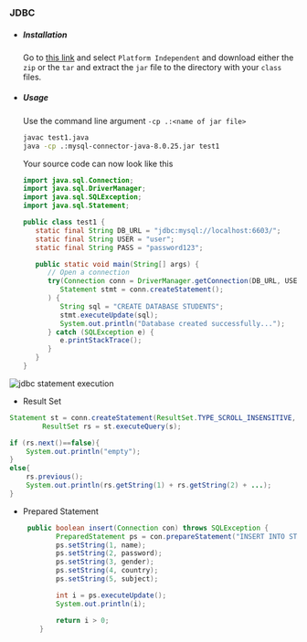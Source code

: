### JDBC



- ##### Installation

  Go to [this link](https://dev.mysql.com/downloads/connector/j/) and select `Platform Independent` and download either the `zip` or the `tar` and extract the `jar` file to the directory with your `class` files.

- ##### Usage

  Use the command line argument `-cp .:<name of jar file>` 

  ```bash
  javac test1.java
  java -cp .:mysql-connector-java-8.0.25.jar test1
  ```

  

  Your source code can now look like this 

  ```java
  import java.sql.Connection;
  import java.sql.DriverManager;
  import java.sql.SQLException;
  import java.sql.Statement;
  
  public class test1 {
     static final String DB_URL = "jdbc:mysql://localhost:6603/";
     static final String USER = "user";
     static final String PASS = "password123";
  
     public static void main(String[] args) {
        // Open a connection
        try(Connection conn = DriverManager.getConnection(DB_URL, USER, PASS);
           Statement stmt = conn.createStatement();
        ) {		      
           String sql = "CREATE DATABASE STUDENTS";
           stmt.executeUpdate(sql);
           System.out.println("Database created successfully...");   	  
        } catch (SQLException e) {
           e.printStackTrace();
        } 
     }
  }
  ```

  

![jdbc statement execution](https://i.stack.imgur.com/V6fjm.png)



- Result Set

```java
Statement st = conn.createStatement(ResultSet.TYPE_SCROLL_INSENSITIVE, ResultSet.CONCUR_UPDATABLE);
        ResultSet rs = st.executeQuery(s);

if (rs.next()==false){
    System.out.println("empty");
}
else{
    rs.previous();
    System.out.println(rs.getString(1) + rs.getString(2) + ...);
}
```



- Prepared Statement

  ```java
   public boolean insert(Connection con) throws SQLException {
          PreparedStatement ps = con.prepareStatement("INSERT INTO STUDENTS VALUES(?,?,?,?,?);");
          ps.setString(1, name);
          ps.setString(2, password);
          ps.setString(3, gender);
          ps.setString(4, country);
          ps.setString(5, subject);
  
          int i = ps.executeUpdate();
          System.out.println(i);
  
          return i > 0;
      }
  ```

  